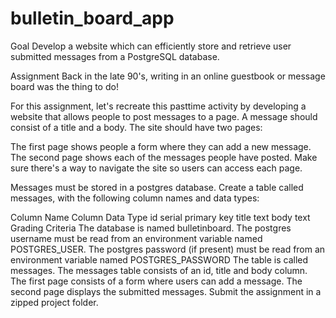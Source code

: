 # bulletin_board_app

Goal
Develop a website which can efficiently store and retrieve user submitted messages from a PostgreSQL database.

Assignment
Back in the late 90's, writing in an online guestbook or message board was the thing to do!

For this assignment, let's recreate this pasttime activity by developing a website that allows people to post messages to a page. A message should consist of a title and a body. The site should have two pages:

The first page shows people a form where they can add a new message.
The second page shows each of the messages people have posted.
Make sure there's a way to navigate the site so users can access each page.

Messages must be stored in a postgres database. Create a table called messages, with the following column names and data types:

Column Name	Column Data Type
id	serial primary key
title	text
body	text
Grading Criteria
The database is named bulletinboard.
The postgres username must be read from an environment variable named POSTGRES_USER.
The postgres password (if present) must be read from an environment variable named POSTGRES_PASSWORD
The table is called messages.
The messages table consists of an id, title and body column.
The first page consists of a form where users can add a message.
The second page displays the submitted messages.
Submit the assignment in a zipped project folder.
